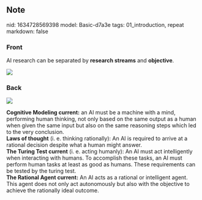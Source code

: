 ## Note
nid: 1634728569398
model: Basic-d7a3e
tags: 01_introduction, repeat
markdown: false

### Front
AI research can be separated by <b>research streams</b> and
<b>objective</b>.
<div><img src=
"paste-8971d4387a835d827e0e8ccecf61f42caab64da9.jpg"></div>

### Back
<img src="paste-e5b7141d1e19a8b13a9331bac48d5364103be25b.jpg"><div>
</div><div><b>Cognitive Modeling current:</b> an AI must be a machine with a mind, performing human thinking, not only based on the same output as a human when given the same input but also on the same reasoning steps which led to the very conclusion.</div><div><b>Laws of thought</b> (i. e. thinking rationally): An AI is required to arrive at a rational decision despite what a human might answer.</div><div><b>The Turing Test current</b> (i. e. acting humanly): An AI must act intelligently when interacting with humans. To accomplish these tasks, an AI must perform human tasks at least as good as humans. These requirements can be tested by the turing test.</div><div><b>The Rational Agent current:</b> An AI acts as a rational or intelligent agent. This agent does not only act autonomously but also with the objective to achieve the rationally ideal outcome.</div>
